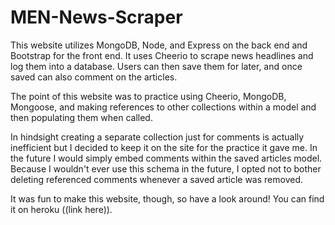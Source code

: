 # MEN-News-Scraper

This website utilizes MongoDB, Node, and Express on the back end and Bootstrap for the front end. It uses Cheerio to scrape news headlines and log them into a database. Users can then save them for later, and once saved can also comment on the articles.

The point of this website was to practice using Cheerio, MongoDB, Mongoose, and making references to other collections within a model and then populating them when called.

In hindsight creating a separate collection just for comments is actually inefficient but I decided to keep it on the site for the practice it gave me. In the future I would simply embed comments within the saved articles model. Because I wouldn't ever use this schema in the future, I opted not to bother deleting referenced comments whenever a saved article was removed.

It was fun to make this website, though, so have a look around! You can find it on heroku ((link here)).


